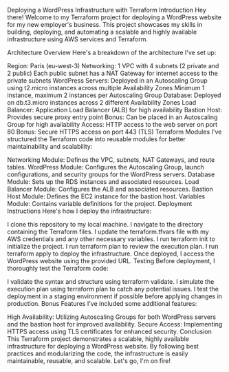 Deploying a WordPress Infrastructure with Terraform
Introduction
Hey there! Welcome to my Terraform project for deploying a WordPress website for my new employer's business. This project showcases my skills in building, deploying, and automating a scalable and highly available infrastructure using AWS services and Terraform.

Architecture Overview
Here's a breakdown of the architecture I've set up:

Region: Paris (eu-west-3)
Networking: 1 VPC with 4 subnets (2 private and 2 public)
Each public subnet has a NAT Gateway for internet access to the private subnets
WordPress Servers: Deployed in an Autoscaling Group using t2.micro instances across multiple Availability Zones
Minimum 1 instance, maximum 2 instances per Autoscaling Group
Database: Deployed on db.t3.micro instances across 2 different Availability Zones
Load Balancer: Application Load Balancer (ALB) for high availability
Bastion Host: Provides secure proxy entry point
Bonus: Can be placed in an Autoscaling Group for high availability
Access: HTTP access to the web server on port 80
Bonus: Secure HTTPS access on port 443 (TLS)
Terraform Modules
I've structured the Terraform code into reusable modules for better maintainability and scalability:

Networking Module: Defines the VPC, subnets, NAT Gateways, and route tables.
WordPress Module: Configures the Autoscaling Group, launch configurations, and security groups for the WordPress servers.
Database Module: Sets up the RDS instances and associated resources.
Load Balancer Module: Configures the ALB and associated resources.
Bastion Host Module: Defines the EC2 instance for the bastion host.
Variables Module: Contains variable definitions for the project.
Deployment Instructions
Here's how I deploy the infrastructure:

I clone this repository to my local machine.
I navigate to the directory containing the Terraform files.
I update the terraform.tfvars file with my AWS credentials and any other necessary variables.
I run terraform init to initialize the project.
I run terraform plan to review the execution plan.
I run terraform apply to deploy the infrastructure.
Once deployed, I access the WordPress website using the provided URL.
Testing
Before deployment, I thoroughly test the Terraform code:

I validate the syntax and structure using terraform validate.
I simulate the execution plan using terraform plan to catch any potential issues.
I test the deployment in a staging environment if possible before applying changes in production.
Bonus Features
I've included some additional features:

High Availability: Utilizing Autoscaling Groups for both WordPress servers and the bastion host for improved availability.
Secure Access: Implementing HTTPS access using TLS certificates for enhanced security.
Conclusion
This Terraform project demonstrates a scalable, highly available infrastructure for deploying a WordPress website. By following best practices and modularizing the code, the infrastructure is easily maintainable, reusable, and scalable. Let's go, I'm on fire!